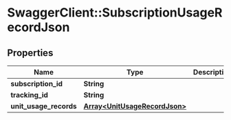 # SwaggerClient::SubscriptionUsageRecordJson

## Properties
Name | Type | Description | Notes
------------ | ------------- | ------------- | -------------
**subscription_id** | **String** |  | 
**tracking_id** | **String** |  | [optional] 
**unit_usage_records** | [**Array&lt;UnitUsageRecordJson&gt;**](UnitUsageRecordJson.md) |  | 


